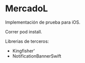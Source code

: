 # MercadoL

Implementación de prueba para iOS.

Correr pod install.

 Librerias de terceros:
-    Kingfisher'
-   NotificationBannerSwift
    
    
  
